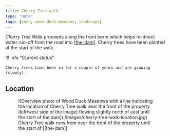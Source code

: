 ```yaml
---
title: Cherry Tree walk
type: "note"
tags: [zone, wood-duck-meadows, landscape]
---
```




_Cherry Tree Walk_ proceeds along the front berm which helps re-direct water run-off from the road into [[the-dam]]. Cherry trees have been planted at the start of the walk.

!!! info "Current status"

    Cherry trees have been in for a couple of years and are growing (slowly). 

## Location

<figure markdown>
![Overview photo of Wood Duck Meadows with a line indicating the location of Cherry Tree walk near the front of the property (left/west side of the image) flowing slightly north of east until the start of the dam](./images/cherry-tree-walk-location.jpg)
<caption>Cherry Tree walk runs from near the front of the property until the start of [[the-dam]]</caption>
</figure>


[//begin]: # "Autogenerated link references for markdown compatibility"
[the-dam]: the-dam "The Dam"
[//end]: # "Autogenerated link references"